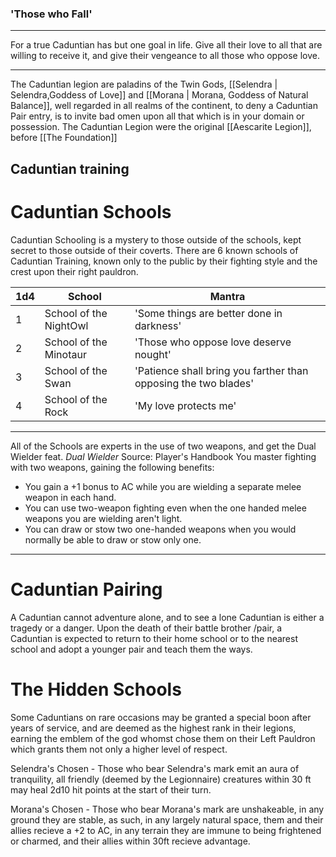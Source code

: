 ### 'Those who Fall'
----------------------

For a true Caduntian has but one goal in life. Give all their love to all that are willing to receive it, and give their vengeance to all those who oppose love.

-------------------------------------------------

The Caduntian legion are paladins of the Twin Gods, [[Selendra | Selendra,Goddess of Love]]
and [[Morana | Morana, Goddess of Natural Balance]], well regarded in all realms of the continent, to deny a Caduntian Pair entry, is to invite bad omen upon all that which is in your domain or possession. The Caduntian Legion were the original [[Aescarite Legion]], before [[The Foundation]]


## Caduntian training

# Caduntian Schools

Caduntian Schooling is a mystery to those outside of the schools, kept secret to those outside of their coverts. There are 6 known schools of Caduntian Training, known only to the public by their fighting style and the crest upon their right pauldron. 

|1d4 | School |  Mantra |
|--------|-------------------|--------------------------------------------- |
|1 | School of the NightOwl | 'Some things are better done in darkness'
|2 | School of the Minotaur | 'Those who oppose love deserve nought'
|3 | School of the Swan | 'Patience shall bring you farther than opposing the two blades'
|4 | School of the Rock | 'My love protects me'

------------------
All of the Schools are experts in the use of two weapons, and get the Dual Wielder feat.
_Dual Wielder_
Source: Player's Handbook
You master fighting with two weapons, gaining the following benefits:

- You gain a +1 bonus to AC while you are wielding a separate melee weapon in each hand.
- You can use two-weapon fighting even when the one handed melee weapons you are wielding aren't light.
- You can draw or stow two one-handed weapons when you would normally be able to draw or stow only one.

------------------

# Caduntian Pairing

A Caduntian cannot adventure alone, and to see a lone Caduntian is either a tragedy or a danger.  Upon the death of their battle brother /pair, a Caduntian is expected to return to their home school or to the nearest school and adopt a younger pair and teach them the ways.

# The Hidden Schools
Some Caduntians on rare occasions may be granted a special boon after years of service, and are deemed as the highest rank in their legions, earning the emblem of the god whomst chose them on their Left Pauldron which grants them not only a higher level of respect.


Selendra's Chosen - Those who bear Selendra's mark emit an aura of tranquility, all friendly (deemed by the Legionnaire) creatures within 30 ft may heal 2d10 hit points at the start of their turn.

Morana's Chosen - Those who bear Morana's mark are unshakeable, in any ground they are stable, as such, in any largely natural space, them and their allies recieve a +2 to AC, in any terrain they are immune to being frightened or charmed, and their allies within 30ft recieve advantage.



